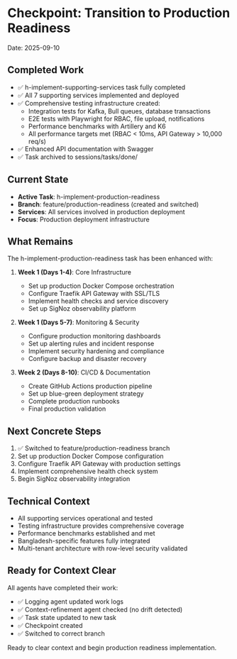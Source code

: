 # Checkpoint: Transition to Production Readiness
Date: 2025-09-10

## Completed Work
- ✅ h-implement-supporting-services task fully completed
- ✅ All 7 supporting services implemented and deployed
- ✅ Comprehensive testing infrastructure created:
  - Integration tests for Kafka, Bull queues, database transactions
  - E2E tests with Playwright for RBAC, file upload, notifications
  - Performance benchmarks with Artillery and K6
  - All performance targets met (RBAC < 10ms, API Gateway > 10,000 req/s)
- ✅ Enhanced API documentation with Swagger
- ✅ Task archived to sessions/tasks/done/

## Current State
- **Active Task**: h-implement-production-readiness
- **Branch**: feature/production-readiness (created and switched)
- **Services**: All services involved in production deployment
- **Focus**: Production deployment infrastructure

## What Remains
The h-implement-production-readiness task has been enhanced with:
1. **Week 1 (Days 1-4)**: Core Infrastructure
   - Set up production Docker Compose orchestration
   - Configure Traefik API Gateway with SSL/TLS
   - Implement health checks and service discovery
   - Set up SigNoz observability platform

2. **Week 1 (Days 5-7)**: Monitoring & Security
   - Configure production monitoring dashboards
   - Set up alerting rules and incident response
   - Implement security hardening and compliance
   - Configure backup and disaster recovery

3. **Week 2 (Days 8-10)**: CI/CD & Documentation
   - Create GitHub Actions production pipeline
   - Set up blue-green deployment strategy
   - Complete production runbooks
   - Final production validation

## Next Concrete Steps
1. ✅ Switched to feature/production-readiness branch
2. Set up production Docker Compose configuration
3. Configure Traefik API Gateway with production settings
4. Implement comprehensive health check system
5. Begin SigNoz observability integration

## Technical Context
- All supporting services operational and tested
- Testing infrastructure provides comprehensive coverage
- Performance benchmarks established and met
- Bangladesh-specific features fully integrated
- Multi-tenant architecture with row-level security validated

## Ready for Context Clear
All agents have completed their work:
- ✅ Logging agent updated work logs
- ✅ Context-refinement agent checked (no drift detected)
- ✅ Task state updated to new task
- ✅ Checkpoint created
- ✅ Switched to correct branch

Ready to clear context and begin production readiness implementation.